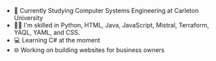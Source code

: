 - 📕 Currently Studying Computer Systems Engineering at Carleton University 
- 👨‍💻 I'm skilled in Python, HTML, Java, JavaScript, Mistral, Terraform, YAQL, YAML, and CSS.
- 💻 Learning C# at the moment
- 🌐 Working on building websites for business owners


<!---
Yousef-Hammad/Yousef-Hammad is a ✨ special ✨ repository because its `README.md` (this file) appears on your GitHub profile.
You can click the Preview link to take a look at your changes.
--->
